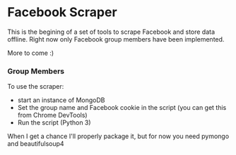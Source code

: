# Facebook Scraper

This is the begining of a set of tools to scrape Facebook and store data offline. Right now only Facebook group members have been implemented.

More to come :)

### Group Members
To use the scraper:
* start an instance of MongoDB 
* Set the group name and Facebook cookie in the script (you can get this from Chrome DevTools)
* Run the script (Python 3)

When I get a chance I'll properly package it, but for now you need pymongo and beautifulsoup4
